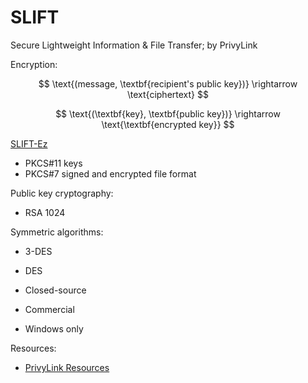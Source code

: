 # SLIFT

Secure Lightweight Information & File Transfer; by PrivyLink

Encryption:

$$
\text{(message, \textbf{recipient's public key})} \rightarrow \text{ciphertext}
$$

$$
\text{(\textbf{key}, \textbf{public key})} \rightarrow \text{\textbf{encrypted key}}
$$

[SLIFT-Ez](https://privylink.com/products/sliftez.htm)
* PKCS#11 keys
* PKCS#7 signed and encrypted file format

Public key cryptography:
* RSA 1024

Symmetric algorithms:
* 3-DES
* DES


* Closed-source
* Commercial
* Windows only

Resources:
* [PrivyLink Resources](https://www.privylink.com/resources/whitepapers.htm)
